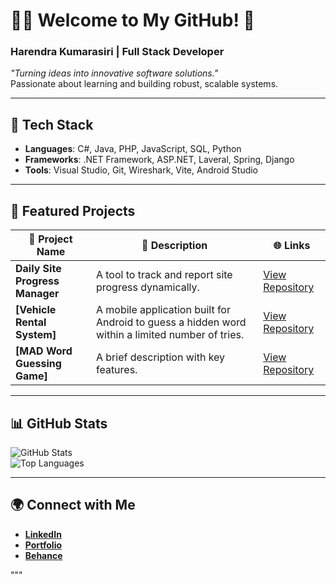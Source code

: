 <!---
harrencode/harrencode is a ✨ special ✨ repository because its `README.md` (this file) appears on your GitHub profile.
You can click the Preview link to take a look at your changes.
--->

# 👨‍💻 Welcome to My GitHub! 🚀  
### **Harendra Kumarasiri** | **Full Stack Developer**

_"Turning ideas into innovative software solutions."_  
Passionate about learning and building robust, scalable systems.

---

## 🌟 **Tech Stack**

- **Languages**:  C#, Java, PHP, JavaScript, SQL, Python 
- **Frameworks**: .NET Framework, ASP.NET, Laveral, Spring, Django
- **Tools**: Visual Studio, Git, Wireshark, Vite, Android Studio

---

## 📂 **Featured Projects**

| 📌 **Project Name**             | 🚀 **Description**                              | 🌐 **Links**          |
|---------------------------------|------------------------------------------------|-----------------------|
| **Daily Site Progress Manager** | A tool to track and report site progress dynamically. | [View Repository](https://github.com/harrencode/daily-site-progress-management-system)   |
| **[Vehicle Rental System]**      | A mobile application built for Android to guess a hidden word within a limited number of tries.  | [View Repository](https://github.com/SaviduOfficial/carRental)   |
| **[MAD Word Guessing Game]**      | A brief description with key features.        | [View Repository](https://github.com/harrencode/mad_word_guessing_game)   |

---

## 📊 **GitHub Stats**

![GitHub Stats](https://github-readme-stats.vercel.app/api?username=harrencode&show_icons=true&theme=default)  
![Top Languages](https://github-readme-stats.vercel.app/api/top-langs/?username=harrencode&layout=compact&theme=default)




---

## 🌍 **Connect with Me**

- **[LinkedIn](https://www.linkedin.com/in/harendra-kumarasiri-bb2850a9/)**
- **[Portfolio](https://harrencode.github.io/)**
- **[Behance](https://www.behance.net/harrencode)**

"""


